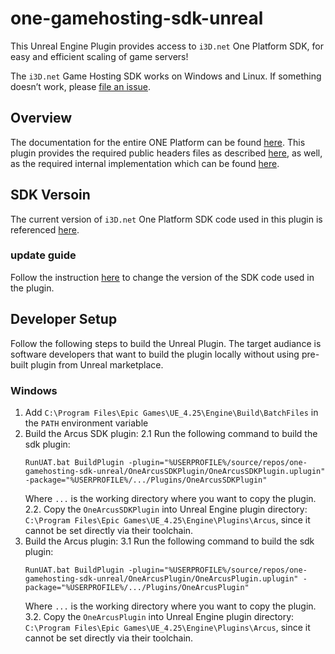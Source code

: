 # one-gamehosting-sdk-unreal

This Unreal Engine Plugin provides access to `i3D.net` One Platform SDK, for easy and efficient scaling of game servers!

The `i3D.net` Game Hosting SDK works on Windows and Linux.
If something doesn’t work, please [file an issue](https://github.com/i3D-net/ONE-GameHosting-SDK/issues).


## Overview

The documentation for the entire ONE Platform can be found [here](https://www.i3d.net/docs/one/). This plugin provides the required public headers files as described [here](https://git.i3d.net/one/ardentblue/one-game-sdk/-/blob/master/docs/integration_guide.md), as well, as the required internal implementation which can be found [here](https://git.i3d.net/one/ardentblue/one-game-sdk/-/tree/master/one/arcus).


## SDK Versoin

The current version of `i3D.net` One Platform SDK code used in this plugin is referenced [here](docs/sdk_version.md).

### update guide

Follow the instruction [here](docs/sdk_update_guide.md) to change the version of the SDK code used in the plugin.


## Developer Setup

Follow the following steps to build the Unreal Plugin. The target audiance is software developers that want to build the plugin locally without using pre-built plugin from Unreal marketplace.


### Windows

1. Add `C:\Program Files\Epic Games\UE_4.25\Engine\Build\BatchFiles` in the `PATH` environment variable
2. Build the Arcus SDK plugin:
    2.1 Run the following command to build the sdk plugin:
    ```
    RunUAT.bat BuildPlugin -plugin="%USERPROFILE%/source/repos/one-gamehosting-sdk-unreal/OneArcusSDKPlugin/OneArcusSDKPlugin.uplugin" -package="%USERPROFILE%/.../Plugins/OneArcusSDKPlugin"
    ```
    Where `...` is the working directory where you want to copy the plugin.
    2.2. Copy the `OneArcusSDKPlugin` into Unreal Engine plugin directory: `C:\Program Files\Epic Games\UE_4.25\Engine\Plugins\Arcus`, since it cannot be set directly via their toolchain.
3. Build the Arcus plugin:
    3.1 Run the following command to build the sdk plugin:
    ```
    RunUAT.bat BuildPlugin -plugin="%USERPROFILE%/source/repos/one-gamehosting-sdk-unreal/OneArcusPlugin/OneArcusPlugin.uplugin" -package="%USERPROFILE%/.../Plugins/OneArcusPlugin"
    ```
    Where `...` is the working directory where you want to copy the plugin.
    3.2. Copy the `OneArcusPlugin` into Unreal Engine plugin directory: `C:\Program Files\Epic Games\UE_4.25\Engine\Plugins\Arcus`, since it cannot be set directly via their toolchain.

